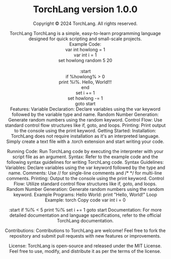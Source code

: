 <center>
  
  <h1><b>TorchLang version 1.0.0</b></h1>
  <p>Copyright © 2024 TorchLang. All rights reserved.</p>
<p>TorchLang
TorchLang is a simple, easy-to-learn programming language designed for quick scripting and small-scale projects.
<br>
Example Code:<br>
var int howlong = 1<br>
var int i = 1<br>
set howlong random 5 20<br>
<br>
:start<br>
if %howlong% > 0<br>
print %i%. Hello, World!!!<br>
end<br>
set i += 1<br>
set howlong -= 1<br>
goto start<br>
Features:
Variable Declaration: Declare variables using the var keyword followed by the variable type and name.
Random Number Generation: Generate random numbers using the random keyword.
Control Flow: Use standard control flow structures like if, goto, and loops.
Printing: Print output to the console using the print keyword.
Getting Started:
Installation: TorchLang does not require installation as it's an interpreted language. Simply create a text file with a .torch extension and start writing your code.

Running Code: Run TorchLang code by executing the interpreter with your script file as an argument.
Syntax: Refer to the example code and the following syntax guidelines for writing TorchLang code.
Syntax Guidelines:
Variables: Declare variables using the var keyword followed by the type and name.
Comments: Use // for single-line comments and /* */ for multi-line comments.
Printing: Output to the console using the print keyword.
Control Flow: Utilize standard control flow structures like if, goto, and loops.
Random Number Generation: Generate random numbers using the random keyword.
Example Programs:
Hello World:
print "Hello, World!"
Loop Example:
torch
Copy code
var int i = 0

:start
if %i% < 5
    print %i%
    set i += 1
    goto start
Documentation:
For more detailed documentation and language specifications, refer to the official TorchLang documentation.

Contributions:
Contributions to TorchLang are welcome! Feel free to fork the repository and submit pull requests with new features or improvements.

License:
TorchLang is open-source and released under the MIT License. Feel free to use, modify, and distribute it as per the terms of the license.</p>

  
  </center>
